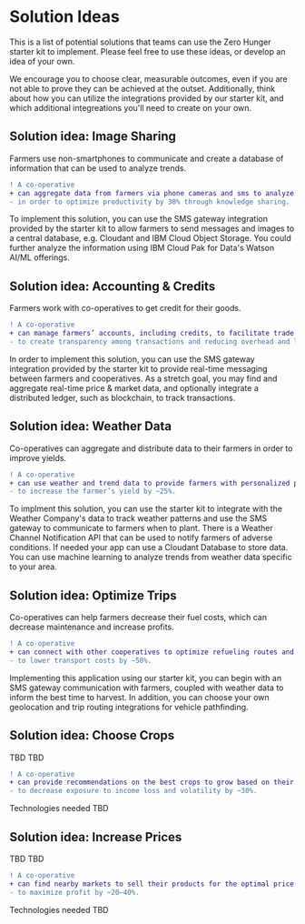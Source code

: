# Solution Ideas

This is a list of potential solutions that teams can use the Zero Hunger starter kit to implement. Please feel free to use these ideas, or develop an idea of your own.

We encourage you to choose clear, measurable outcomes, even if you are not able to prove they can be achieved at the outset. Additionally, think about how you can utilize the integrations provided by our starter kit, and which additional integreations you'll need to create on your own.

## Solution idea: Image Sharing

Farmers use non-smartphones to communicate and create a database of information that can be used to analyze trends.

```diff
! A co-operative
+ can aggregate data from farmers via phone cameras and sms to analyze the data 
- in order to optimize productivity by 30% through knowledge sharing.
```

To implement this solution, you can use the SMS gateway integration provided by the starter kit to allow farmers to send messages and images to a central database, e.g. Cloudant and IBM Cloud Object Storage. You could further analyze the information using IBM Cloud Pak for Data's Watson AI/ML offerings.

## Solution idea: Accounting & Credits

Farmers work with co-operatives to get credit for their goods.

```diff
! A co-operative
+ can manage farmers’ accounts, including credits, to facilitate trade and distribution of funds in order 
- to create transparency among transactions and reducing overhead and labor
```

In order to implement this solution, you can use the SMS gateway integration provided by the starter kit to provide real-time messaging between farmers and cooperatives. As a stretch goal, you may find and aggregate real-time price & market data, and optionally integrate a distributed ledger, such as blockchain, to track transactions.


## Solution idea: Weather Data

Co-operatives can aggregate and distribute data to their farmers in order to improve yields.

```diff
! A co-operative
+ can use weather and trend data to provide farmers with personalized plans regarding when to plant, fertilize, and irrigate
- to increase the farmer’s yield by ~25%.
```

To implment this solution, you can use the starter kit to integrate with the Weather Company's data to track weather patterns and use the SMS gateway to communicate to farmers when to plant. There is a Weather Channel Notification API that can be used to notify farmers of adverse conditions. If needed your app can use a Cloudant Database to store data. You can use machine learning to analyze trends from weather data specific to your area.

## Solution idea: Optimize Trips

Co-operatives can help farmers decrease their fuel costs, which can decrease maintenance and increase profits.

```diff
! A co-operative
+ can connect with other cooperatives to optimize refueling routes and trips 
- to lower transport costs by ~50%.
```

Implementing this application using our starter kit, you can begin with an SMS gateway communication with farmers, coupled with weather data to inform the best time to harvest. In addition, you can choose your own geolocation and trip routing integrations for vehicle pathfinding.

## Solution idea: Choose Crops

TBD TBD

```diff
! A co-operative
+ can provide recommendations on the best crops to grow based on their market, geographic, and environmental patterns
- to decrease exposure to income loss and volatility by ~30%.
```

Technologies needed TBD

## Solution idea: Increase Prices

TBD TBD

```diff
! A co-operative
+ can find nearby markets to sell their products for the optimal price 
- to maximize profit by ~20–40%.
```

Technologies needed TBD
